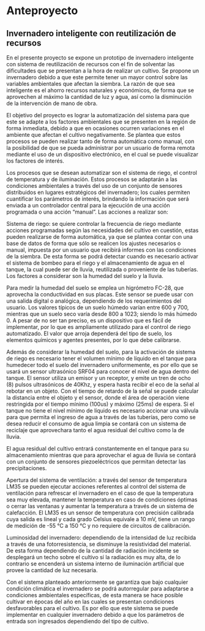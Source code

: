 # Anteproyecto

## Invernadero inteligente con reutilización de recursos

En el presente proyecto se expone un prototipo de invernadero inteligente con sistema de reutilización de recursos con el fin de solventar las dificultades que se presentan a la hora de realizar un cultivo. Se propone un invernadero debido a que este permite tener un mayor control sobre las variables ambientales que afectan la siembra. La razón de que sea inteligente es el ahorro recursos naturales y económicos, de forma que se aprovechen al máximo la cantidad de luz y agua, así como la disminución de la intervención de mano de obra.

El objetivo del proyecto es lograr la automatización del sistema para que este se adapte a los factores ambientales que se presenten en la región de forma inmediata, debido a que en ocasiones ocurren variaciones en el ambiente que afectan el cultivo negativamente. Se plantea que estos procesos se pueden realizar tanto de forma automática como manual, con la posibilidad de que se pueda administrar por un usuario de forma remota mediante el uso de un dispositivo electrónico, en el cual se puede visualizar los factores de interés.

Los procesos que se desean automatizar son el sistema de riego, el control de temperatura y de iluminación. Estos procesos se adaptarán a las condiciones ambientales a través del uso de un conjunto de sensores distribuidos en lugares estratégicos del invernadero; los cuales permiten cuantificar los parámetros de interés, brindando la información que será enviada a un controlador central para la ejecución de una acción programada o una acción “manual”. Las acciones a realizar son:

Sistema de riego: se quiere controlar la frecuencia de riego mediante acciones programadas según las necesidades del cultivo en cuestión, estas pueden realizarse de forma automática, ya que se plantea contar con una base de datos de forma que sólo se realicen los ajustes necesarios o manual, impuesta por un usuario que recibirá informes con las condiciones de la siembra. De esta forma se podrá detectar cuando es necesario activar el sistema de bombeo para el riego y el almacenamiento de agua en el tanque, la cual puede ser de lluvia, reutilizada o proveniente de las tuberías. Los factores a considerar son la humedad del suelo y la lluvia.

Para medir la humedad del suelo se emplea un higrómetro FC-28, que aprovecha la conductividad en sus placas. Este sensor se puede usar con una salida digital o analógica, dependiendo de los requerimientos del usuario. Los valores típicos de un suelo húmedo varían entre 600 y 700, mientras que un suelo seco varía desde 800 a 1023; siendo lo más húmedo 0. A pesar de no ser tan preciso, es un dispositivo que es fácil de implementar, por lo que es ampliamente utilizado para el control de riego automatizado. El valor que arroja dependerá del tipo de suelo, los elementos químicos y agentes presentes, por lo que debe calibrarse.

Además de considerar la humedad del suelo, para la activación de sistema de riego es necesario tener el volumen mínimo de líquido en el tanque para humedecer todo el suelo del invernadero uniformemente, es por ello que se usará un sensor ultrasónico SRF04 para conocer el nivel de agua dentro del tanque. El sensor utiliza un emisor y un receptor, y emite un tren de ocho (8) pulsos ultrasónicos de 40Khz, y espera hasta recibir el eco de la señal al rebotar en un objeto. Con el tiempo de retardo de la señal se puede calcular la distancia entre el objeto y el sensor, donde el área de operación viene restringida por el tiempo mínimo (100us) y máximo (25ms) de espera.  Si el tanque no tiene el nivel mínimo de líquido es necesario accionar una válvula para que permita el ingreso de agua a través de las tuberías, pero como se desea reducir el consumo de agua limpia se contará con un sistema de reciclaje que aprovechara tanto el agua residual del cultivo como la de lluvia.

El agua residual del cultivo entrará constantemente en el tanque para su almacenamiento mientras que para aprovechar el agua de lluvia se contará con un conjunto de sensores piezoeléctricos que permitan detectar las precipitaciones.

Apertura del sistema de ventilación: a través del sensor de temperatura LM35 se pueden ejecutar acciones referentes al control del sistema de ventilación para refrescar el invernadero en el caso de que la temperatura sea muy elevada, mantener la temperatura en caso de condiciones óptimas o cerrar las ventanas y aumentar la temperatura a través de un sistema de calefacción. El LM35 es un sensor de temperatura con precisión calibrada cuya salida es lineal y cada grado Celsius equivale a 10 mV, tiene un rango de medición de -55 °C a 150 °C y no requiere de circuitos de calibración.

Luminosidad del invernadero: dependiendo de la intensidad de luz recibida a través de una fotorresistencia, se disminuye la resistividad del material. De esta forma dependiendo de la cantidad de radiación incidente se desplegará un techo sobre el cultivo sí la radiación es muy alta, de lo contrario se encenderá un sistema interno de iluminación artificial que provee la cantidad de luz necesaria.

Con el sistema planteado anteriormente se garantiza que bajo cualquier condición climática el invernadero se podrá autorregular para adaptarse a condiciones ambientales específicas, de esta manera se hace posible cultivar en épocas del año en las cuales se presentan condiciones desfavorables para el cultivo. Es por ello que este sistema se puede implementar en cualquier invernadero debido a que los parámetros de entrada son ingresados dependiendo del tipo de cultivo.
